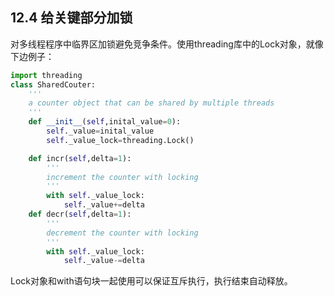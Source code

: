 ## 12.4 给关键部分加锁

对多线程程序中临界区加锁避免竞争条件。使用threading库中的Lock对象，就像下边例子：

```python
import threading 
class SharedCouter:
	'''
	a counter object that can be shared by multiple threads
	'''
	def __init__(self,inital_value=0):
		self._value=inital_value
		self._value_lock=threading.Lock()

	def incr(self,delta=1):
		'''		
		increment the counter with locking
		'''
		with self._value_lock:
			self._value+=delta
	def decr(self,delta=1):
		'''
		decrement the counter with locking
		'''
		with self._value_lock:
			self._value-=delta
```
Lock对象和with语句块一起使用可以保证互斥执行，执行结束自动释放。
